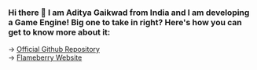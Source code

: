 ### Hi there 👋 I am Aditya Gaikwad from India and I am developing a Game Engine! Big one to take in right? Here's how you can get to know more about it:
→ <a href="https://github.com/flameberry/flameberry-engine">Official Github Repository</a>
<br>
→ <a href="https://flameberry.github.io">Flameberry Website</a>

<!--
**flameberry/flameberry** is a ✨ _special_ ✨ repository because its `README.md` (this file) appears on your GitHub profile.

Here are some ideas to get you started:

- 🔭 I’m currently working on ...
- 🌱 I’m currently learning ...
- 👯 I’m looking to collaborate on ...
- 🤔 I’m looking for help with ...
- 💬 Ask me about ...
- 📫 How to reach me: ...
- 😄 Pronouns: ...
- ⚡ Fun fact: ...
-->
